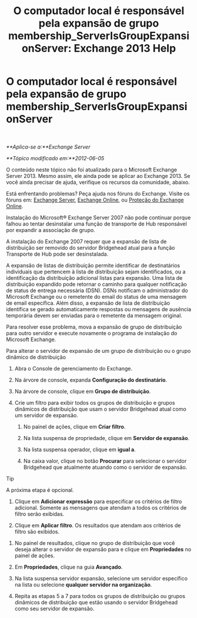 ﻿---
title: 'O computador local é responsável pela expansão de grupo membership_ServerIsGroupExpansionServer: Exchange 2013 Help'
TOCTitle: O computador local é responsável pela expansão de grupo membership_ServerIsGroupExpansionServer
ms:assetid: 52872561-60e6-4f3d-bbc6-6de0edf74b09
ms:mtpsurl: https://technet.microsoft.com/pt-br/library/ms.exch.setupreadiness.serverisgroupexpansionserver(v=EXCHG.150)
ms:contentKeyID: 50485590
ms.date: 05/22/2018
mtps_version: v=EXCHG.150
ms.translationtype: MT
---

# O computador local é responsável pela expansão de grupo membership\_ServerIsGroupExpansionServer

 

_**Aplica-se a:**Exchange Server_

_**Tópico modificado em:**2012-06-05_

O conteúdo neste tópico não foi atualizado para o Microsoft Exchange Server 2013. Mesmo assim, ele ainda pode se aplicar ao Exchange 2013. Se você ainda precisar de ajuda, verifique os recursos da comunidade, abaixo.

Está enfrentando problemas? Peça ajuda nos fóruns do Exchange. Visite os fóruns em: [Exchange Server](https://go.microsoft.com/fwlink/p/?linkid=60612), [Exchange Online](https://go.microsoft.com/fwlink/p/?linkid=267542), ou [Proteção do Exchange Online](https://go.microsoft.com/fwlink/p/?linkid=285351).

Instalação do Microsoft® Exchange Server 2007 não pode continuar porque falhou ao tentar desinstalar uma função de transporte de Hub responsável por expandir a associação de grupo.

A instalação do Exchange 2007 requer que a expansão de lista de distribuição ser removido do servidor Bridgehead atual para a função Transporte de Hub pode ser desinstalada.

A expansão de listas de distribuição permite identificar de destinatários individuais que pertencem à lista de distribuição sejam identificados, ou a identificação da distribuição adicional listas para expansão. Uma lista de distribuição expandido pode retornar o caminho para qualquer notificação de status de entrega necessária (DSN). DSNs notificam o administrador do Microsoft Exchange ou o remetente do email do status de uma mensagem de email específica. Além disso, a expansão de lista de distribuição identifica se gerado automaticamente respostas ou mensagens de ausência temporária devem ser enviadas para o remetente da mensagem original.

Para resolver esse problema, mova a expansão de grupo de distribuição para outro servidor e execute novamente o programa de instalação do Microsoft Exchange.

Para alterar o servidor de expansão de um grupo de distribuição ou o grupo dinâmico de distribuição

1.  Abra o Console de gerenciamento do Exchange.

2.  Na árvore de console, expanda **Configuração do destinatário**.

3.  Na árvore de console, clique em **Grupo de distribuição**.

4.  Crie um filtro para exibir todos os grupos de distribuição e grupos dinâmicos de distribuição que usam o servidor Bridgehead atual como um servidor de expansão.
    
    1.  No painel de ações, clique em **Criar filtro**.
    
    2.  Na lista suspensa de propriedade, clique em **Servidor de expansão**.
    
    3.  Na lista suspensa operador, clique em **igual a**.
    
    4.  Na caixa valor, clique no botão **Procurar** para selecionar o servidor Bridgehead que atualmente atuando como o servidor de expansão.


> [!TIP]
> A próxima etapa é opcional.



1.  Clique em **Adicionar expressão** para especificar os critérios de filtro adicional. Somente as mensagens que atendam a todos os critérios de filtro serão exibidas.

2.  Clique em **Aplicar filtro**. Os resultados que atendam aos critérios de filtro são exibidos.

<!-- end list -->

1.  No painel de resultados, clique no grupo de distribuição que você deseja alterar o servidor de expansão para e clique em **Propriedades** no painel de ações.

2.  Em **Propriedades**, clique na guia **Avançado**.

3.  Na lista suspensa servidor expansão, selecione um servidor específico na lista ou selecione **qualquer servidor na organização**.

4.  Repita as etapas 5 a 7 para todos os grupos de distribuição ou grupos dinâmicos de distribuição que estão usando o servidor Bridgehead como seu servidor de expansão.

